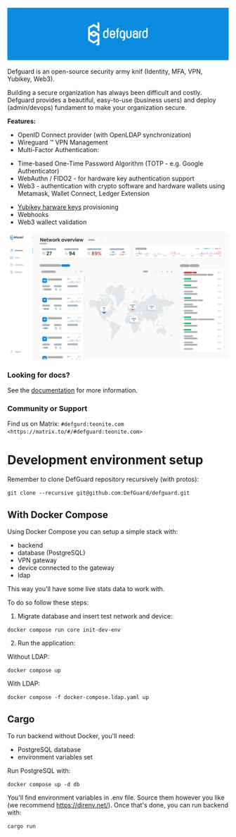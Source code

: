  <p align="center">
    <img src="docs/header.png" alt="defguard">
 </p>

Defguard is an open-source security army knif (Identity, MFA, VPN, Yubikey, Web3).

Building a secure organization has always been difficult and costly. Defguard provides a beautiful, easy-to-use (business users) and deploy (admin/devops) fundament to make your organization secure.

**Features:**

* OpenID Connect provider (with OpenLDAP synchronization)
* Wireguard :tm: VPN Management
* Multi-Factor Authentication:
 - Time-based One-Time Password Algorithm (TOTP - e.g. Google Authenticator)
 - WebAuthn / FIDO2 - for hardware key authentication support
 - Web3 - authentication with crypto software and hardware wallets using Metamask, Wallet Connect, Ledger Extension
* [Yubikey harware keys](https://www.yubico.com/) provisioning
* Webhooks
* Web3 wallect validation

 <p align="center">
    <img src="docs/network-overview.png" alt="defguard">
 </p>

### Looking for docs?

See the [documentation](https://defguard.gitbook.io) for more information.

### Community or Support

Find us on Matrix: `#defgurd:teonite.com <https://matrix.to/#/#defguard:teonite.com>`

# Development environment setup

Remember to clone DefGuard repository recursively (with protos):

```
git clone --recursive git@github.com:DefGuard/defguard.git
```

## With Docker Compose

Using Docker Compose you can setup a simple stack with:

* backend
* database (PostgreSQL)
* VPN gateway
* device connected to the gateway
* ldap

This way you'll have some live stats data to work with.

To do so follow these steps:

1. Migrate database and insert test network and device:

```
docker compose run core init-dev-env
```

2. Run the application:

Without LDAP:

```
docker compose up
```

With LDAP:

```
docker compose -f docker-compose.ldap.yaml up
```

## Cargo

To run backend without Docker, you'll need:

* PostgreSQL database
* environment variables set

Run PostgreSQL with:

```
docker compose up -d db
```

You'll find environment variables in .env file. Source them however you like (we recommend https://direnv.net/).
Once that's done, you can run backend with:

```
cargo run
```

